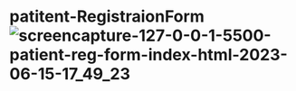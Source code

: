# patitent-RegistraionForm![screencapture-127-0-0-1-5500-patient-reg-form-index-html-2023-06-15-17_49_23](https://github.com/wadalkarsaloni/patitent-RegistraionForm/assets/127375584/83bab0ab-a793-4088-8e54-36c096a7bb0e)
